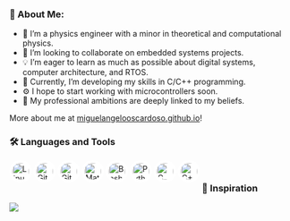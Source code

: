 ### 💫 About Me:
- 🔭 I’m a physics engineer with a minor in theoretical and computational physics.
- 🤝 I’m looking to collaborate on embedded systems projects.
- 💡 I’m eager to learn as much as possible about digital systems, computer architecture, and RTOS.
- 🚀 Currently, I’m developing my skills in C/C++ programming.
- ⚙️  I hope to start working with microcontrollers soon.
- 🎯 My professional ambitions are deeply linked to my beliefs.

More about me at [miguelangelooscardoso.github.io](https://miguelangelooscardoso.github.io)!

### 🛠️ Languages and Tools

<img align="left" alt="Linux" width="30px" style="background-color: white; border-radius: 50%; padding: 5px;" src="https://cdn.jsdelivr.net/gh/devicons/devicon/icons/linux/linux-original.svg" />
<img align="left" alt="Git" width="30px" style="background-color: white; border-radius: 50%; padding: 5px;" src="https://cdn.jsdelivr.net/gh/devicons/devicon/icons/git/git-original.svg" />
<img align="left" alt="GitHub" width="30px" style="background-color: white; border-radius: 50%; padding: 5px;" src="https://cdn.jsdelivr.net/gh/devicons/devicon/icons/github/github-original.svg" />
<img align="left" alt="Matlab" width="30px" style="background-color: white; border-radius: 50%; padding: 5px;" src="https://cdn.jsdelivr.net/gh/devicons/devicon/icons/matlab/matlab-original.svg" />
<img align="left" alt="Bash" width="30px" style="background-color: white; border-radius: 50%; padding: 5px;" src="https://cdn.jsdelivr.net/gh/devicons/devicon/icons/bash/bash-original.svg" />
<img align="left" alt="Python" width="30px" style="background-color: white; border-radius: 50%; padding: 5px;" src="https://cdn.jsdelivr.net/gh/devicons/devicon/icons/python/python-plain.svg" />
<img align="left" alt="C" width="30px" style="background-color: white; border-radius: 50%; padding: 5px;" src="https://cdn.jsdelivr.net/gh/devicons/devicon/icons/c/c-original.svg" />
<img align="left" alt="C++" width="30px" src="https://img.icons8.com/color/48/000000/c-plus-plus-logo.png" style="background-color: white; border-radius: 50%; padding: 5px;" />



<!--

<img align="left" alt="MSSQL" width="30px" src="https://cdn.jsdelivr.net/gh/devicons/devicon/icons/microsoftsqlserver/microsoftsqlserver-plain-wordmark.svg" />
<img align="left" alt="VisualStudio" width="30px" src="https://cdn.jsdelivr.net/gh/devicons/devicon/icons/visualstudio/visualstudio-plain.svg" />
<img align="left" alt=".NET" width="30px" src="https://cdn.jsdelivr.net/gh/devicons/devicon/icons/dotnetcore/dotnetcore-original.svg" />
<img align="left" alt="C#" width="30px" src="https://cdn.jsdelivr.net/gh/devicons/devicon/icons/csharp/csharp-original.svg" />
<img align="left" alt="Angular" width="30px" src="https://cdn.jsdelivr.net/gh/devicons/devicon/icons/angularjs/angularjs-plain.svg" />
<img align="left" alt="TypeScript" width="30px" src="https://cdn.jsdelivr.net/gh/devicons/devicon/icons/typescript/typescript-plain.svg" />
<img align="left" alt="HTML" width="30px" src="https://cdn.jsdelivr.net/gh/devicons/devicon/icons/html5/html5-plain.svg" />
<img align="left" alt="CSS" width="30px" src="https://cdn.jsdelivr.net/gh/devicons/devicon/icons/css3/css3-plain.svg" />
<img align="left" alt="JavaScript" width="30px" src="https://cdn.jsdelivr.net/gh/devicons/devicon/icons/javascript/javascript-plain.svg" />

-->

<br>
 
### 🌈 Inspiration

![](https://quotes-github-readme.vercel.app/api?type=horizontal&theme=radical)
<br>

<!--

<img src='https://randomeme.vercel.app/' style="height: 400px;"/>

-->

